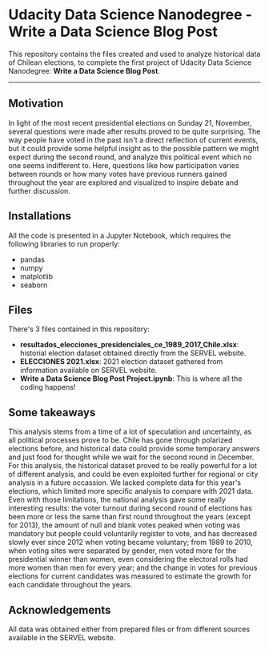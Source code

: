 # Udacity Data Science Nanodegree - Write a Data Science Blog Post

This repository contains the files created and used to analyze historical data of Chilean elections, to complete the first project of Udacity Data Science Nanodegree: **Write a Data Science Blog Post**. 

-----
## Motivation
In light of the most recent presidential elections on Sunday 21, November, several questions were made after results proved to be quite surprising. The way people have voted in the past isn't a direct reflection of current events, but it could provide some helpful insight as to the possible pattern we might expect during the second round, and analyze this political event which no one seems indifferent to. Here, questions like how participation varies between rounds or how many votes have previous runners gained throughout the year are explored and visualized to inspire debate and further discussion.

## Installations
All the code is presented in a Jupyter Notebook, which requires the following libraries to run properly:
- pandas
- numpy
- matplotlib
- seaborn

## Files
There's 3 files contained in this repository:
- **resultados_elecciones_presidenciales_ce_1989_2017_Chile.xlsx**: historial election dataset obtained directly from the SERVEL website.
- **ELECCIONES 2021.xlsx**: 2021 election dataset gathered from information available on SERVEL website.
- **Write a Data Science Blog Post Project.ipynb**: This is where all the coding happens!

## Some takeaways
This analysis stems from a time of a lot of speculation and uncertainty, as all political processes prove to be. Chile has gone through polarized elections before, and historical data could provide some temporary answers and just food for thought while we wait for the second round in December. For this analysis, the historical dataset proved to be really powerful for a lot of different analysis, and could be even exploited further for regional or city analysis in a future occassion. We lacked complete data for this year's elections, which limited more specific analysis to compare with 2021 data. Even with those limitations, the national analysis gave some really interesting results: the voter turnout during second round of elections has been more or less the same than first round throughout the years (except for 2013), the amount of null and blank votes peaked when voting was mandatory but people could voluntarily register to vote, and has decreased slowly ever since 2012 when voting became voluntary; from 1989 to 2010, when voting sites were separated by gender, men voted more for the presidential winner than women, even considering the electoral rolls had more women than men for every year; and the change in votes for previous elections for current candidates was measured to estimate the growth for each candidate throughout the years.

## Acknowledgements
All data was obtained either from prepared files or from different sources available in the SERVEL website.
